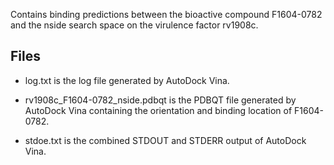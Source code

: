 Contains binding predictions between the bioactive compound F1604-0782 and the nside search space on the virulence factor rv1908c.

## Files

- log.txt is the log file generated by AutoDock Vina.

- rv1908c_F1604-0782_nside.pdbqt is the PDBQT file generated by AutoDock Vina containing the orientation and binding location of F1604-0782.

- stdoe.txt is the combined STDOUT and STDERR output of AutoDock Vina.

